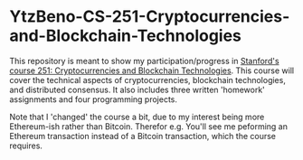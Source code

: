 # YtzBeno-CS-251-Cryptocurrencies-and-Blockchain-Technologies


This repository is meant to show my participation/progress in [Stanford's course 251: Cryptocurrencies and Blockchain Technologies](https://cs251.stanford.edu/). This course will cover the technical aspects of cryptocurrencies, blockchain technologies, and distributed consensus. It also includes three written 'homework' assignments and four programming projects.

Note that I 'changed' the course a bit, due to my interest being more Ethereum-ish rather than Bitcoin. Therefor e.g. You'll see me peforming an Ethereum transaction instead of a Bitcoin transaction, which the course requires. 
